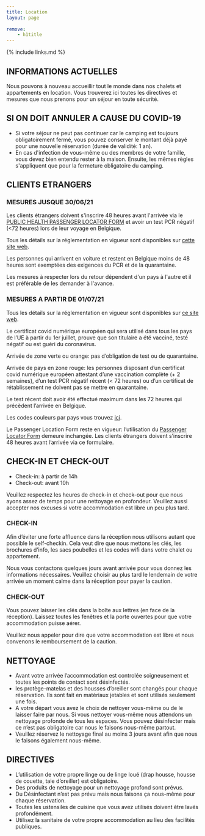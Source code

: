 ```yaml
---
title: Location
layout: page
    
remove:
    - h1title
---
```


{% include links.md %}

## INFORMATIONS ACTUELLES

Nous pouvons à nouveau accueillir tout le monde dans nos chalets et appartements en location. Vous trouverez ici toutes les directives et mesures que nous prenons pour un séjour en toute sécurité.

## SI ON DOIT ANNULER A CAUSE DU COVID-19

* Si votre séjour ne peut pas continuer car le camping est toujours obligatoirement fermé, vous pouvez conserver le montant déjà payé pour une nouvelle réservation (durée de validité: 1 an).
* En cas d'infection de vous-même ou des membres de votre famille, vous devez bien entendu rester à la maison. Ensuite, les mêmes règles s'appliquent que pour la fermeture obligatoire du camping.


## CLIENTS ETRANGERS
### MESURES JUSQUE 30/06/21
Les clients étrangers doivent s'inscrire 48 heures avant l'arrivée via le [PUBLIC HEALTH PASSENGER LOCATOR FORM](https://travel.info-coronavirus.be/fr/public-health-passenger-locator-form) et avoir un test PCR négatif (<72 heures) lors de leur voyage en Belgique.

Tous les détails sur la réglementation en vigueur sont disponibles sur [cette site web](https://www.info-coronavirus.be/fr/voyages/).

Les personnes qui arrivent en voiture et restent en Belgique moins de 48 heures sont exemptées des exigences du PCR et de la quarantaine.

Les mesures à respecter lors du retour dépendent d'un pays à l'autre et il est préférable de les demander à l'avance.

### MESURES A PARTIR DE 01/07/21
Tous les détails sur la réglementation en vigueur sont disponibles sur [ce site web](https://www.info-coronavirus.be/fr/voyages/).

Le certificat covid numérique européen qui sera utilisé dans tous les pays de l’UE à partir du 1er juillet, prouve que son titulaire a été vacciné, testé négatif ou est guéri du coronavirus.

Arrivée de zone verte ou orange: pas d’obligation de test ou de quarantaine.

Arrivée de pays en zone rouge: les personnes disposant d’un certificat covid numérique européen attestant d’une vaccination complète (+ 2 semaines), d’un test PCR négatif récent (< 72 heures) ou d’un certificat de rétablissement ne doivent pas se mettre en quarantaine.

Le test récent doit avoir été effectué maximum dans les 72 heures qui précèdent l’arrivée en Belgique.

Les codes couleurs par pays vous trouvez [ici](https://www.info-coronavirus.be/fr/code-couleur-par-pays/). 

Le Passenger Location Form reste en vigueur: l’utilisation du [Passenger Locator Form](https://travel.info-coronavirus.be/fr/public-health-passenger-locator-form) demeure inchangée.
Les clients étrangers doivent s’inscrire 48 heures avant l’arrivée via ce formulaire. 

## CHECK-IN ET CHECK-OUT

* Check-in: à partir de 14h
* Check-out: avant 10h

Veuillez respectez les heures de check-in et check-out pour que nous ayons assez de temps pour une nettoyage en profondeur. Veuillez aussi accepter nos excuses si votre accommodation est libre un peu plus tard.


### CHECK-IN

Afin d’éviter une forte affluence dans la réception nous utilisons autant que possible le self-checkin. Cela veut dire que nous mettons les clés, les brochures d’info, les sacs poubelles et les codes wifi dans votre chalet ou appartement.

Nous vous contactons quelques jours avant arrivée pour vous donnez les informations nécessaires. Veuillez choisir au plus tard le lendemain de votre arrivée un moment calme dans la réception pour payer la caution.

### CHECK-OUT

Vous pouvez laisser les clés dans la boîte aux lettres (en face de la réception). Laissez toutes les fenêtres et la porte ouvertes pour que votre accommodation puisse aérer.

Veuillez nous appeler pour dire que votre accommodation est libre et nous convenons le remboursement de la caution.

## NETTOYAGE

* Avant votre arrivée l’accommodation est controlée soigneusement et toutes les points de contact sont désinfectés.
* les protège-matelas et des housses d’oreiller sont changés pour chaque réservation. Ils sont
fait en matériaux jetables et sont utilisés seulement une fois.
* A votre départ vous avez le choix de nettoyer vous-même ou de le laisser faire par nous.
Si vous nettoyer vous-même nous attendons un nettoyage profonde de tous les espaces.
Vous pouvez désinfecter mais ce n’est pas obligatoire car nous le faisons nous-même partout.
* Veuillez réservez le nettoyage final au moins 3 jours avant afin que nous le faisons
également nous-même.


## DIRECTIVES

* L’utilisation de votre propre linge ou de linge loué (drap housse, housse de couette,
taie d’oreiller) est obligatoire.
* Des produits de nettoyage pour un nettoyage profond sont prévus.
* Du Désinfectant
n’est pas prévu mais nous faisons ça nous-même pour chaque réservation.
* Toutes les ustensiles de cuisine que vous avez utilisés doivent être lavés profondément.
* Utilisez la sanitaire de votre propre accommodation au lieu des facilités publiques.
